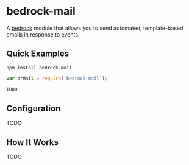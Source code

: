 # bedrock-mail

A [bedrock][] module that allows you to send automated, template-based emails
in response to events.

## Quick Examples

```
npm install bedrock-mail
```

```js
var brMail = require('bedrock-mail');

TODO
```

## Configuration

TODO

## How It Works

TODO

[bedrock]: https://github.com/digitalbazaar/bedrock
